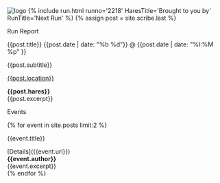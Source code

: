 <img src="{{ '/assets/img/NH4_Front_Page.jpg' | prepend: site.baseurl }}" id="about-img" alt="logo">
{% include run.html runno='2218' HaresTitle='Brought to you by' RunTitle='Next Run' %}
{% assign post = site.scribe.last %}
<div class="h2">
     <p class="page-title__text">Run Report</p>
     <p class="page-title__subtext">{{post.title}} {{post.date | date: "%b %d"}} @ {{post.date | date: "%I:%M %p" }}</p>
     <div class="page-title__subtitle">{{post.subtitle}}</div>
</div>

[{{post.location}}]({{post.url}})
<div class="page-title__subtext"><strong>{{post.hares}}</strong></div>
<div>{{post.excerpt}}</div>

<div class="h2"><p class="page-title__text">Events</p></div>

{% for event in site.posts limit:2 %}
<div class="h2">
     <p class="page-title__subtext">{{event.title}}</p>
</div>
[Details]({{event.url}})
<div class="page-title__subtext"><strong>{{event.author}}</strong></div>
<div>{{event.excerpt}}</div>
{% endfor %}
